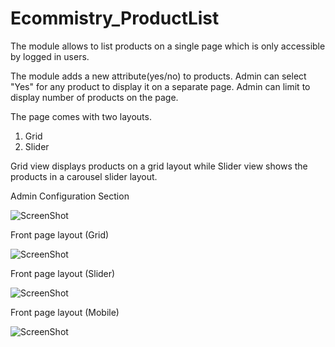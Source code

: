 # Ecommistry_ProductList
The module allows to list products on a single page which is only accessible by logged in users.

The module adds a new attribute(yes/no) to products. Admin can select "Yes" for any product to display it on a separate page.
Admin can limit to display number of products on the page.

The page comes with two layouts.<br>
1. Grid<br>
2. Slider

Grid view displays products on a grid layout while Slider view shows the products in a carousel slider layout.

Admin Configuration Section

![ScreenShot](https://jsutariya.files.wordpress.com/2017/08/configuration.png?w=640)

Front page layout (Grid)

![ScreenShot](https://jsutariya.files.wordpress.com/2017/08/desktop-grid.png?w=800)

Front page layout (Slider)

![ScreenShot](https://jsutariya.files.wordpress.com/2017/08/desktop-slider.png?w=800)

Front page layout (Mobile)

![ScreenShot](https://jsutariya.files.wordpress.com/2017/08/mobile.png?w=300)
